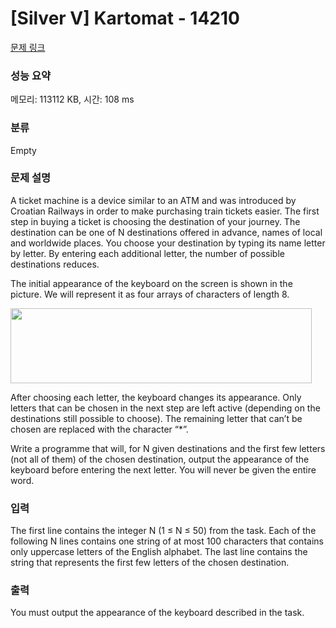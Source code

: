 # [Silver V] Kartomat - 14210 

[문제 링크](https://www.acmicpc.net/problem/14210) 

### 성능 요약

메모리: 113112 KB, 시간: 108 ms

### 분류

Empty

### 문제 설명

<p>A ticket machine is a device similar to an ATM and was introduced by Croatian Railways in order to make purchasing train tickets easier. The first step in buying a ticket is choosing the destination​ of your journey. The destination can be one of N destinations offered in advance, names of local and worldwide places. You choose your destination by typing its name letter by letter. By entering each additional letter, the number of possible destinations reduces.</p>

<p>The initial appearance of the keyboard on the screen is shown in the picture. We will represent it as four arrays of characters of length 8. </p>

<p><img alt="" src="" style="height:120px; width:482px"></p>

<p>After choosing each letter, the keyboard changes its appearance. Only letters that can be chosen in the next step are left active (depending on the destinations still possible to choose). The remaining letter that can’t be chosen are replaced with the character “*”.</p>

<p>Write a programme that will, for N given destinations and the first few letters (not all of them) of the chosen destination, output the appearance of the keyboard before entering the next letter. You will never be given the entire word. </p>

### 입력 

 <p>The first line contains the integer N (1 ≤ N ≤ 50) from the task. Each of the following N lines contains one string of at most 100 characters that contains only uppercase letters of the English alphabet. The last line contains the string that represents the first few letters of the chosen destination. </p>

### 출력 

 <p>You must output the appearance of the keyboard described in the task. </p>


